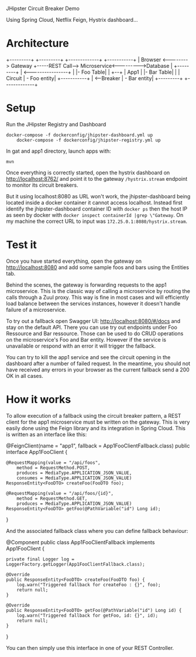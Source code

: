 JHipster Circuit Breaker Demo

Using Spring Cloud, Netflix Feign, Hystrix dashboard...

# Architecture

+---------+        +---------+                +-------------+         +-----------+
| Browser <--------> Gateway +-----REST Call--> Microservice<--------->Database   |
+---------+        |         <----------------+             |         |- Foo Table|
                   |         +--+             | App1        |         |- Bar Table|
                   |         |  Circuit       | - Foo entity|         +-----------+
                   |         <--Breaker       | - Bar entity|
                   +---------+                +-------------+

# Setup

Run the JHipster Registry and Dashboard

	docker-compose -f dockerconfig/jhipster-dashboard.yml up
        docker-compose -f dockerconfig/jhipster-registry.yml up

In gat and app1 directory, launch apps with:

	mvn

Once everything is correctly started, open the hystrix dashboard on [http://localhost:8762/](http://localhost:8762/) and point it to the gateway `/hystrix.stream` endpoint to monitor its circuit breakers.

But it using localhost:8080 as URL won't work, the jhipster-dashboard being located inside a docker container it cannot access localhost. Instead first identify the jhipster-dashboard container ID with `docker ps` then the host IP as seen by docker with `docker inspect containerId |grep \"Gateway`. On my machine the correct URL to input was `172.25.0.1:8080/hystrix.stream`.

# Test it

Once you have started everything, open the gateway on [http://localhost:8080](http://localhost:8080) and add some sample foos and bars using the Entities tab.

Behind the scenes, the gateway is forwarding requests to the app1 microservice.
This is the classic way of calling a microservice by routing the calls through a Zuul proxy. This way is fine in most cases and will efficiently load balance between the services instances, however it doesn't handle failure of a microservice.

To try out a fallback open Swagger UI: [http://localhost:8080/#/docs](http://localhost:8080/#/docs) and stay on the default API.
There you can use try out endpoints under Foo Ressource and Bar ressource. Those can be used to do CRUD operations on the microservice's Foo and Bar entity. However if the service is unavailable or respond with an error it will trigger the fallback.

You can try to kill the app1 service and see the circuit opening in the dashboard after a number of failed request. In the meantime, you should not have received any errors in your browser as the current fallback send a 200 OK in all cases.


# How it works

To allow execution of a fallback using the circuit breaker pattern, a REST client for the app1 microservice must be written on the gateway. This is very easily done using the Feign library and its integration in Spring Cloud. This is written as an interface like this:

@FeignClient(name = "app1", fallback = App1FooClientFallback.class)
public interface App1FooClient {

    @RequestMapping(value = "/api/foos",
        method = RequestMethod.POST,
        produces = MediaType.APPLICATION_JSON_VALUE,
        consumes = MediaType.APPLICATION_JSON_VALUE)
    ResponseEntity<FooDTO> createFoo(FooDTO foo);

    @RequestMapping(value = "/api/foos/{id}",
        method = RequestMethod.GET,
        produces = MediaType.APPLICATION_JSON_VALUE)
    ResponseEntity<FooDTO> getFoo(@PathVariable("id") Long id);
}

And the associated fallback class where you can define fallback behaviour:

@Component
public class App1FooClientFallback implements App1FooClient {

    private final Logger log = LoggerFactory.getLogger(App1FooClientFallback.class);

    @Override
    public ResponseEntity<FooDTO> createFoo(FooDTO foo) {
        log.warn("Triggered fallback for createFoo : {}", foo);
        return null;
    }

    @Override
    public ResponseEntity<FooDTO> getFoo(@PathVariable("id") Long id) {
        log.warn("Triggered fallback for getFoo, id: {}", id);
        return null;
    }
}

You can then simply use this interface in one of your REST Controller.




